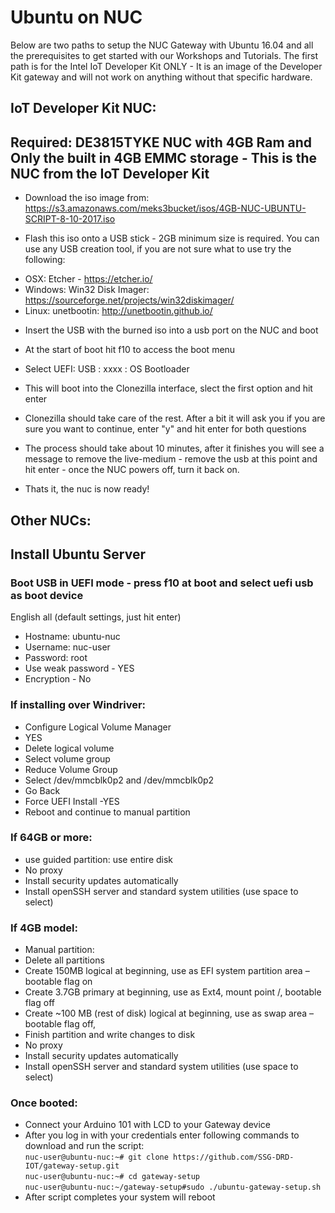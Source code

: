 # Ubuntu on NUC

Below are two paths to setup the NUC Gateway with Ubuntu 16.04 and all the prerequisites to get started with our Workshops and Tutorials. The first path is for the Intel IoT Developer Kit ONLY - It is an image of the Developer Kit gateway and will not work on anything without that specific hardware. 

## IoT Developer Kit NUC:

## Required: DE3815TYKE NUC with 4GB Ram and Only the built in 4GB EMMC storage - This is the NUC from the IoT Developer Kit

* Download the iso image from: https://s3.amazonaws.com/meks3bucket/isos/4GB-NUC-UBUNTU-SCRIPT-8-10-2017.iso

* Flash this iso onto a USB stick - 2GB minimum size is required. You can use any USB creation tool, if you are not sure what to use try the following:

- OSX: Etcher - https://etcher.io/
- Windows: Win32 Disk Imager: https://sourceforge.net/projects/win32diskimager/
- Linux: unetbootin: http://unetbootin.github.io/

* Insert the USB with the burned iso into a usb port on the NUC and boot

* At the start of boot hit f10 to access the boot menu 

* Select UEFI: USB : xxxx : OS Bootloader 

* This will boot into the Clonezilla interface, slect the first option and hit enter

* Clonezilla should take care of the rest. After a bit it will ask you if you are sure you want to continue, enter "y" and hit enter for both questions 

* The process should take about 10 minutes, after it finishes you will see a message to remove the live-medium - remove the usb at this point and hit enter - once the NUC powers off, turn it back on.

* Thats it, the nuc is now ready!


## Other NUCs:

## Install Ubuntu Server

### Boot USB in UEFI mode - press f10 at boot and select uefi usb as boot device

English all (default settings, just hit enter)

* Hostname: ubuntu-nuc
* Username: nuc-user
* Password: root
* Use weak password - YES
* Encryption - No


### If installing over Windriver:

* Configure Logical Volume Manager
* YES
* Delete logical volume
* Select volume group
* Reduce Volume Group
* Select /dev/mmcblk0p2 and /dev/mmcblk0p2 
* Go Back
* Force UEFI Install -YES
* Reboot and continue to manual partition

### If 64GB or more:
* use guided partition: use entire disk
* No proxy
* Install security updates automatically
* Install openSSH server and standard system utilities (use space to select)


### If 4GB model:
* Manual partition:
* Delete all partitions 
* Create 150MB logical at beginning, use as EFI system partition area – bootable flag on
* Create 3.7GB primary at beginning, use as Ext4, mount point /, bootable flag off
* Create ~100 MB (rest of disk) logical at beginning, use as swap area – bootable flag off,
* Finish partition and write changes to disk
* No proxy
* Install security updates automatically
* Install openSSH server and standard system utilities (use space to select)


### Once booted:
* Connect your Arduino 101 with LCD to your Gateway device  
* After you log in with your credentials enter following commands to download and run the script:  
  `nuc-user@ubuntu-nuc:~# git clone https://github.com/SSG-DRD-IOT/gateway-setup.git`  
  `nuc-user@ubuntu-nuc:~# cd gateway-setup`  
  `nuc-user@ubuntu-nuc:~/gateway-setup#sudo ./ubuntu-gateway-setup.sh`  
* After script completes your system will reboot
